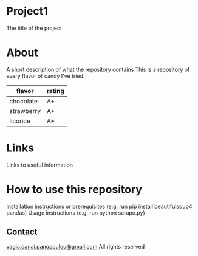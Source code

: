 # Project1
The title of the project

# About
A short description of what the repository contains
This is a repository of every flavor of candy I've tried.

|flavor|rating|
|---|---|
|chocolate|A+|
|strawberry|A+|
|licorice|A+|

# Links
Links to useful information

# How to use this repository
Installation instructions or prerequisites (e.g. run pip install beautifulsoup4 pandas)
Usage instructions (e.g. run python scrape.py)

## Contact

vagia.danai.panopoulou@gmail.com
All rights reserved
